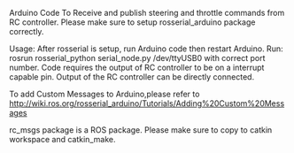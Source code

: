 Arduino Code To Receive and publish steering and throttle commands from RC controller.
Please make sure to setup rosserial_arduino package correctly.

Usage:
After rosserial is setup, run Arduino code then restart Arduino.
Run: 
    rosrun rosserial_python serial_node.py /dev/ttyUSB0
with correct port number. Code requires the output of RC controller to be on a interrupt capable pin. Output of the RC controller can be directly connected.


To add Custom Messages to Arduino,please refer to http://wiki.ros.org/rosserial_arduino/Tutorials/Adding%20Custom%20Messages

rc_msgs package is a ROS package. Please make sure to copy to catkin workspace and catkin_make.